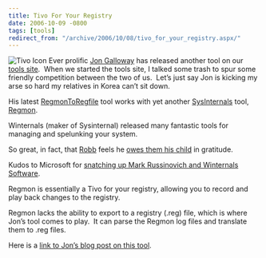 ```yaml
---
title: Tivo For Your Registry
date: 2006-10-09 -0800
tags: [tools]
redirect_from: "/archive/2006/10/08/tivo_for_your_registry.aspx/"
---
```


![Tivo
Icon](https://haacked.com/images/haacked_com/WindowsLiveWriter/TivoForYourRegistry_A88C/tivo%5B6%5D.jpg)
Ever prolific [Jon
Galloway](http://weblogs.asp.net/jgalloway/ "Jon Galloway Blog") has
released another tool on our [tools
site](http://tools.veloc-it.com/ "VelocIT Tools").  When we started the
tools site, I talked some trash to spur some friendly competition
between the two of us.  Let’s just say Jon is kicking my arse so hard my
relatives in Korea can’t sit down.

His latest
[RegmonToRegfile](http://tools.veloc-it.com/tabid/58/grm2id/17/Default.aspx "Regmon to Regfile")
tool works with yet another
[SysInternals](http://www.sysinternals.com/ "Sysinternals") tool,
[Regmon](http://www.sysinternals.com/Utilities/Regmon.html "Regmon").

Winternals (maker of Sysinternal) released many fantastic tools for
managing and spelunking your system.

So great, in fact, that
[Robb](http://blog.robballen.com/ "Robb Allen Blog") feels he [owes them
his
child](https://haacked.com/archive/2006/10/08/Power_Tools_For_Disk_Defragmenting.aspx#17917 "Gratitude Comment")
in gratitude.

Kudos to Microsoft for [snatching up Mark Russinovich and Winternals
Software](http://www.sysinternals.com/blog/2006/07/on-my-way-to-microsoft.html "On My Way To Microsoft").

Regmon is essentially a Tivo for your registry, allowing you to record
and play back changes to the registry.

Regmon lacks the ability to export to a registry (.reg) file, which is
where Jon’s tool comes to play.  It can parse the Regmon log files and
translate them to .reg files.

Here is a [link to Jon’s blog post on this
tool](http://weblogs.asp.net/jgalloway/archive/2006/10/09/_5B00_Tool_5D00_-RegmonToRegfile-_2D00_-Record-and-playback-registry-changes.aspx "RegmonToRegfile").

 

